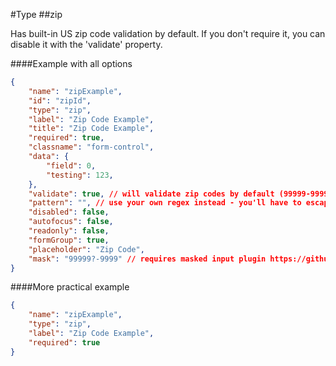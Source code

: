 #Type
##zip

Has built-in US zip code validation by default. If you don't require it, you can disable it with the 'validate' property.

####Example with all options

```json
{
    "name": "zipExample",
    "id": "zipId",
    "type": "zip",
    "label": "Zip Code Example",
    "title": "Zip Code Example",
    "required": true,
    "classname": "form-control",
    "data": {
        "field": 0,
        "testing": 123,
    },
    "validate": true, // will validate zip codes by default (99999-9999 && 99999). disable this to turn it off
    "pattern": "", // use your own regex instead - you'll have to escape some characters and omit the beginning/end forward slashes
    "disabled": false,
    "autofocus": false,
    "readonly": false,
    "formGroup": true,
    "placeholder": "Zip Code",
    "mask": "99999?-9999" // requires masked input plugin https://github.com/digitalBush/jquery.maskedinput 
}
```

####More practical example

```json
{
    "name": "zipExample",
    "type": "zip",
    "label": "Zip Code Example",
    "required": true
}
```